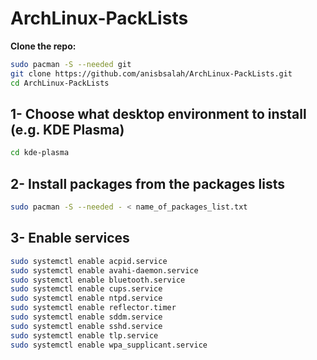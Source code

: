 # ArchLinux-PackLists

__Clone the repo:__

```bash
sudo pacman -S --needed git
git clone https://github.com/anisbsalah/ArchLinux-PackLists.git
cd ArchLinux-PackLists
```

## 1- Choose what desktop environment to install (e.g. KDE Plasma)

```bash
cd kde-plasma
```

## 2- Install packages from the packages lists

```bash
sudo pacman -S --needed - < name_of_packages_list.txt
```

## 3- Enable services

```bash
sudo systemctl enable acpid.service
sudo systemctl enable avahi-daemon.service
sudo systemctl enable bluetooth.service
sudo systemctl enable cups.service
sudo systemctl enable ntpd.service
sudo systemctl enable reflector.timer
sudo systemctl enable sddm.service
sudo systemctl enable sshd.service
sudo systemctl enable tlp.service
sudo systemctl enable wpa_supplicant.service
``` 
